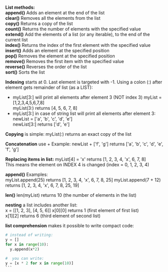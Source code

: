 **List methods:**  
**append()** Adds an element at the end of the list  
**clear()**	Removes all the elements from the list  
**copy()** Returns a copy of the list  
**count()**	Returns the number of elements with the specified value  
**extend()** Add the elements of a list (or any iterable), to the end of the current list  
**index()** Returns the index of the first element with the specified value  
**insert()** Adds an element at the specified position  
**pop()** Removes the element at the specified position  
**remove()** Removes the first item with the specified value  
**reverse()** Reverses the order of the list  
**sort()** Sorts the list

**Indexing** starts at 0. Last element is targeted with -1.
Using a colon (:) after element gets remainder of list (as a LIST):  
* myList[3:] will print all elements after element 3 (NOT index 3)
myList = [1,2,3,4,5,6,7,8]   
myList(3:) returns [4, 5, 6, 7, 8]
* myList[3:] in case of string list will print all elements after element 3:  
newList = ['a', 'b', 'c', 'd', 'e']  
newList[3:] returns ['d', 'e']

**Copying** is simple: myList(:) returns an exact copy of the list

**Concatenation** use +  Example: newList + ['f', 'g']  returns ['a', 'b', 'c', 'd', 'e', 'f', 'g']  

**Replacing items in list:** myList[4] = 'x'  returns [1, 2, 3, 4, 'x', 6, 7, 8]  
This means the element on INDEX 4 is changed (index = 0, 1, 2, 3, 4)

**append()** Examples:  
myList.append(25) returns [1, 2, 3, 4, 'x', 6, 7, 8, 25]
myList.append(7 + 12) returns [1, 2, 3, 4, 'x', 6, 7, 8, 25, 19]

**len()** len(myList) returns 10 (the number of elements in the list)  

**nesting** a list includes another list:  
x = [[1, 2, 3], [4, 5, 6]]
x[0][0] returns 1 (first element of first list)  
x[1][2] returns 6 (third element of second list)  

**list comprehension** makes it possible to write compact code:  
````py
# instead of writing:
y = []
for x in range(10):
  y.append(x*2)
  
#  you can write:
y = [x * 2 for x in range(10)]
```